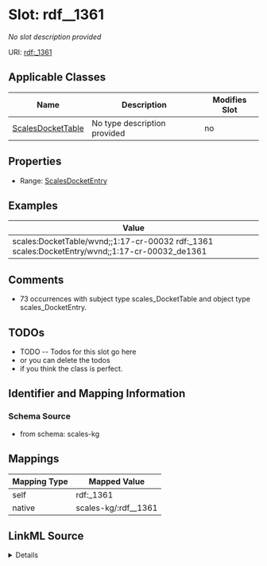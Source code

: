 

# Slot: rdf__1361


_No slot description provided_





URI: [rdf:_1361](http://www.w3.org/1999/02/22-rdf-syntax-ns#_1361)



<!-- no inheritance hierarchy -->





## Applicable Classes

| Name | Description | Modifies Slot |
| --- | --- | --- |
| [ScalesDocketTable](../classes/ScalesDocketTable.md) | No type description provided |  no  |







## Properties

* Range: [ScalesDocketEntry](../classes/ScalesDocketEntry.md)






## Examples

| Value |
| --- |
| scales:DocketTable/wvnd;;1:17-cr-00032 rdf:_1361 scales:DocketEntry/wvnd;;1:17-cr-00032_de1361 |

## Comments

* 73 occurrences with subject type scales_DocketTable and object type scales_DocketEntry.

## TODOs

* TODO -- Todos for this slot go here
* or you can delete the todos
* if you think the class is perfect.

## Identifier and Mapping Information







### Schema Source


* from schema: scales-kg




## Mappings

| Mapping Type | Mapped Value |
| ---  | ---  |
| self | rdf:_1361 |
| native | scales-kg/:rdf__1361 |




## LinkML Source

<details>
```yaml
name: rdf__1361
description: No slot description provided
todos:
- TODO -- Todos for this slot go here
- or you can delete the todos
- if you think the class is perfect.
comments:
- 73 occurrences with subject type scales_DocketTable and object type scales_DocketEntry.
examples:
- value: scales:DocketTable/wvnd;;1:17-cr-00032 rdf:_1361 scales:DocketEntry/wvnd;;1:17-cr-00032_de1361
from_schema: scales-kg
rank: 1000
slot_uri: rdf:_1361
alias: rdf__1361
domain_of:
- scales_DocketTable
range: scales_DocketEntry

```
</details>
